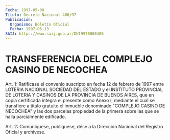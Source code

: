 ```yaml
---
Fecha: 1997-05-08
Título: Decreto Nacional 406/97
Publicación:
  Organismo: Boletín Oficial
  Fecha: 1997-05-13
SAIJ: https://www.saij.gob.ar/DN19970000406
---
```

# TRANSFERENCIA DEL COMPLEJO CASINO DE NECOCHEA

<a id="1"></a>
Art. 1: Ratifícase  el  convenio  suscripto  en  fecha  12 de febrero  de  1997  entre  LOTERIA NACIONAL SOCIEDAD DEL ESTADO y el INSTITUTO PROVINCIAL DE LOTERIA Y CASINOS DE LA PROVINCIA DE BUENOS AIRES, que en copia certificada  integra  el presente como Anexo I, mediante  el  cual  se  transfiere  a título gratuito  el  inmueble denominado  "COMPLEJO  CASINO  DE  NECOCHEA"  y  las  dos  parcelas propiedad  de  la  primera  sobre  las que  se  halla  parcialmente edificado.

<a id="2"></a>
Art. 2: Comuníquese, publíquese, dése  a la Dirección Nacional del Registro  Oficial y archívese.